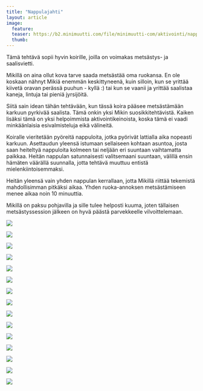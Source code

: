 ```yaml
---
title: "Nappulajahti"
layout: article
image:
  feature:
  teaser: https://b2.minimuutti.com/file/minimuutti-com/aktivointi/nappulajahti/DS38593-245px.jpg
  thumb:
---
```


Tämä tehtävä sopii hyvin koirille, joilla on voimakas metsästys- ja saalisvietti.

Mikillä on aina ollut kova tarve saada metsästää oma ruokansa. En ole koskaan nähnyt Mikiä enemmän keskittyneenä, kuin silloin, kun se yrittää kiivetä oravan perässä puuhun - kyllä :) tai kun se vaanii ja yrittää saalistaa kaneja, lintuja tai pieniä jyrsijöitä.

Siitä sain idean tähän tehtävään, kun tässä koira pääsee metsästämään karkuun pyrkivää saalista. Tämä onkin yksi Mikin suosikkitehtävistä. Kaiken lisäksi tämä on yksi helpoimmista aktivointikeinoista, koska tämä ei vaadi minkäänlaisia esivalmisteluja eikä välineitä.

Koiralle vieritetään pyöreitä nappuloita, jotka pyörivät lattialla aika nopeasti karkuun. Asettaudun yleensä istumaan sellaiseen kohtaan asuntoa, josta saan heiteltyä nappuloita kolmeen tai neljään eri suuntaan vaihtamatta paikkaa. Heitän nappulan satunnaisesti valitsemaani suuntaan, välillä ensin hämäten väärällä suunnalla, jotta tehtävä muuttuu entistä mielenkiintoisemmaksi.

Heitän yleensä vain yhden nappulan kerrallaan, jotta Mikillä riittää tekemistä mahdollisimman pitkäksi aikaa. Yhden ruoka-annoksen metsästämiseen menee aikaa noin 10 minuuttia.

Mikillä on paksu pohjavilla ja sille tulee helposti kuuma, joten tällaisen metsästyssession jälkeen on hyvä päästä parvekkeelle vilvoittelemaan.

![](https://b2.minimuutti.com/file/minimuutti-com/aktivointi/nappulajahti/DS38471-800px.jpg)

![](https://b2.minimuutti.com/file/minimuutti-com/aktivointi/nappulajahti/DS38472-800px.jpg)

![](https://b2.minimuutti.com/file/minimuutti-com/aktivointi/nappulajahti/DS38473-800px.jpg)

![](https://b2.minimuutti.com/file/minimuutti-com/aktivointi/nappulajahti/DS38474-800px.jpg)

![](https://b2.minimuutti.com/file/minimuutti-com/aktivointi/nappulajahti/DS38475-800px.jpg)

![](https://b2.minimuutti.com/file/minimuutti-com/aktivointi/nappulajahti/DS38568-800px.jpg)

![](https://b2.minimuutti.com/file/minimuutti-com/aktivointi/nappulajahti/DS38569-800px.jpg)

![](https://b2.minimuutti.com/file/minimuutti-com/aktivointi/nappulajahti/DS38570-800px.jpg)

![](https://b2.minimuutti.com/file/minimuutti-com/aktivointi/nappulajahti/DS38571-800px.jpg)

![](https://b2.minimuutti.com/file/minimuutti-com/aktivointi/nappulajahti/DS38572-800px.jpg)

![](https://b2.minimuutti.com/file/minimuutti-com/aktivointi/nappulajahti/DS38573-800px.jpg)

![](https://b2.minimuutti.com/file/minimuutti-com/aktivointi/nappulajahti/DS38593-800px.jpg)

![](https://b2.minimuutti.com/file/minimuutti-com/aktivointi/nappulajahti/DS38594-800px.jpg)

![](https://b2.minimuutti.com/file/minimuutti-com/aktivointi/nappulajahti/DS38595-800px.jpg)

![](https://b2.minimuutti.com/file/minimuutti-com/aktivointi/nappulajahti/DS38597-800px.jpg)
